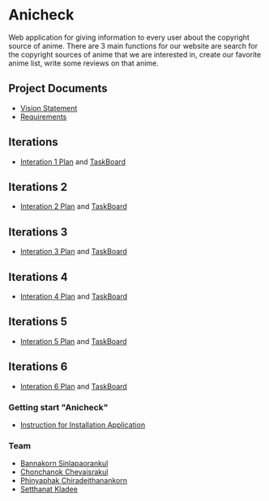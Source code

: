 # Anicheck

Web application for giving information to every user about the copyright source of anime.
There are 3 main functions for our website are search for the copyright sources of anime that we are interested in, 
create our favorite anime list, write some reviews on that anime.

## Project Documents

* [Vision Statement](https://github.com/Ing140943/anicheck/wiki/AniCheck-Vision)
* [Requirements](https://github.com/Ing140943/anicheck/wiki/AniCheck-Requirements)

## Iterations

* [Interation 1 Plan](https://github.com/Ing140943/anicheck/wiki/Iteration-1-Plan) and [TaskBoard](https://github.com/Ing140943/anicheck/projects/1)

## Iterations 2

* [Interation 2 Plan](https://github.com/Ing140943/anicheck/wiki/Iteration-2-Plan) and [TaskBoard](https://github.com/Ing140943/anicheck/projects/5)

## Iterations 3

* [Interation 3 Plan](https://github.com/Ing140943/anicheck/wiki/Iteration-3-Plan) and [TaskBoard](https://github.com/Ing140943/anicheck/projects/6)

## Iterations 4

* [Interation 4 Plan](https://github.com/Ing140943/anicheck/wiki/Iteration-4-Plan) and [TaskBoard](https://github.com/Ing140943/anicheck/projects/7)

## Iterations 5

* [Interation 5 Plan](https://github.com/Ing140943/anicheck/wiki/Iteration-5-Plan) and [TaskBoard](https://github.com/Ing140943/anicheck/projects/8)

## Iterations 6

* [Interation 6 Plan](https://github.com/Ing140943/anicheck/wiki/Iteration-6-Plan) and [TaskBoard](https://github.com/Ing140943/anicheck/projects/9)

### Getting start "Anicheck"     
* [Instruction for Installation Application](https://github.com/Ing140943/anicheck/wiki/Instruction-for-Installation-Application)


### Team

* [Bannakorn Sinlapaorankul](https://github.com/borrabeam) 
* [Chonchanok Chevaisrakul](https://github.com/boom210232) 
* [Phinyaphak Chiradejthanankorn](https://github.com/vnsvakanda) 
* [Setthanat Kladee](https://github.com/Ing140943) 